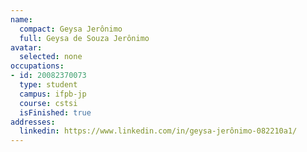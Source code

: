 ```yaml
---
name:
  compact: Geysa Jerônimo
  full: Geysa de Souza Jerônimo
avatar:
  selected: none
occupations:
- id: 20082370073
  type: student
  campus: ifpb-jp
  course: cstsi
  isFinished: true
addresses:
  linkedin: https://www.linkedin.com/in/geysa-jerônimo-082210a1/
---
```

